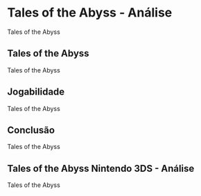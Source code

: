 ---
---

# Tales of the Abyss - Análise

Tales of the Abyss

## Tales of the Abyss

Tales of the Abyss

## Jogabilidade

Tales of the Abyss

## Conclusão

Tales of the Abyss

## Tales of the Abyss Nintendo 3DS - Análise

Tales of the Abyss
